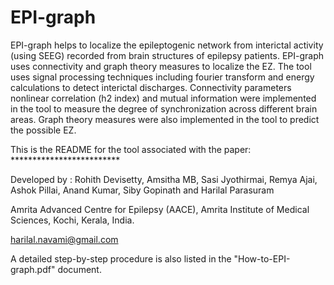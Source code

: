 # EPI-graph
EPI-graph helps to localize the epileptogenic network from interictal activity (using SEEG) recorded from brain structures of epilepsy patients. EPI-graph uses connectivity and graph theory measures to localize the EZ. The tool uses signal processing techniques including fourier transform and energy calculations to detect interictal discharges. Connectivity parameters nonlinear correlation (h2 index) and mutual information were implemented in the tool to measure the degree of synchronization across different brain areas. Graph theory measures were also implemented in the tool to predict the possible EZ.

This is the README for the tool associated with the paper: *************************


Developed by : Rohith Devisetty, Amsitha MB, Sasi Jyothirmai, Remya Ajai, Ashok Pillai, Anand Kumar, Siby Gopinath and Harilal Parasuram

Amrita Advanced Centre for Epilepsy (AACE), Amrita Institute of Medical Sciences, Kochi, Kerala, India.

harilal.navami@gmail.com

A detailed step-by-step procedure is also listed in the "How-to-EPI-graph.pdf" document.

